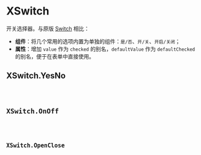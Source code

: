 # XSwitch

开关选择器。与原版 [Switch](https://ant.design/components/switch-cn/) 相比：

- **组件**：将几个常用的选项内置为单独的组件：`是/否`、`开/关`、`开启/关闭`；
- **属性**：增加 `value` 作为 `checked` 的别名，`defaultValue` 作为 `defaultChecked` 的别名，便于在表单中直接使用。

## XSwitch.YesNo

<code src="./YesNo.tsx" />

## XSwitch.OnOff

<code src="./OnOff.tsx" />

## XSwitch.OpenClose

<code src="./OpenClose.tsx" />

